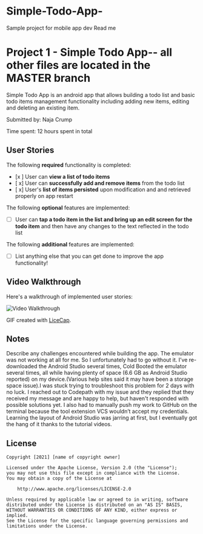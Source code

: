 # Simple-Todo-App-
Sample project for mobile app dev
Read me 
# Project 1 - Simple Todo App-- all other files are located in the MASTER branch 

Simple Todo App is an android app that allows building a todo list and basic todo items management functionality including adding new items, editing and deleting an existing item.

Submitted by: Naja Crump

Time spent: 12 hours spent in total

## User Stories

The following **required** functionality is completed:

* [x ] User can **view a list of todo items**
* [ x] User can **successfully add and remove items** from the todo list
* [ x] User's **list of items persisted** upon modification and and retrieved properly on app restart

The following **optional** features are implemented:

* [ ] User can **tap a todo item in the list and bring up an edit screen for the todo item** and then have any changes to the text reflected in the todo list

The following **additional** features are implemented:

* [ ] List anything else that you can get done to improve the app functionality!

## Video Walkthrough

Here's a walkthrough of implemented user stories:

<img src='http://i.imgur.com/link/to/your/gif/file.gif' title='Video Walkthrough' width='' alt='Video Walkthrough' />

GIF created with [LiceCap](http://www.cockos.com/licecap/).

## Notes

Describe any challenges encountered while building the app.
The emulator was not working at all for me. So I unfortunately had to go without it. I’ve re-downloaded the Android Studio several times, Cold Booted the emulator several times, all while having plenty of space (6.6 GB as Android Studio reported) on my device.(Various help sites said it may have been a storage space issue).I was stuck trying to troubleshoot this problem for 2 days with no luck. I reached out to Codepath with my issue and they replied that they received my message and are happy to help, but haven't responded with possible solutions yet. I also had to manually push my work to GitHub on the terminal because the tool extension VCS wouldn’t accept my credentials. Learning the layout of Android Studio was jarring at first, but I eventually got the hang of it thanks to the tutorial videos. 

## License

    Copyright [2021] [name of copyright owner]

    Licensed under the Apache License, Version 2.0 (the "License");
    you may not use this file except in compliance with the License.
    You may obtain a copy of the License at

        http://www.apache.org/licenses/LICENSE-2.0

    Unless required by applicable law or agreed to in writing, software
    distributed under the License is distributed on an "AS IS" BASIS,
    WITHOUT WARRANTIES OR CONDITIONS OF ANY KIND, either express or implied.
    See the License for the specific language governing permissions and
    limitations under the License.
